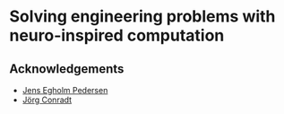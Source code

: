# Solving engineering problems with neuro-inspired computation

## Acknowledgements

* [Jens Egholm Pedersen](https://jepedersen.dk)
* [Jörg Conradt](https://neurocomputing.systems)